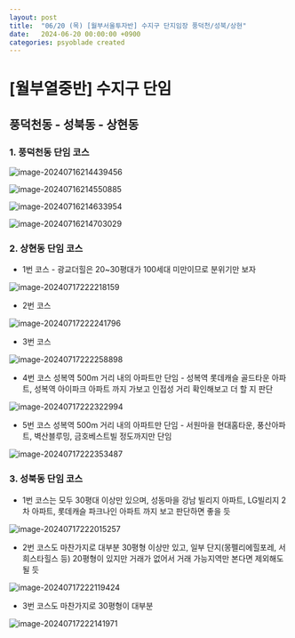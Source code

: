```yaml
---
layout: post
title:  "06/20 (목) [월부서울투자반] 수지구 단지임장 풍덕천/성북/상현"
date:   2024-06-20 00:00:00 +0900
categories: psyoblade created
---
```


# [월부열중반] 수지구 단임

## 풍덕천동 - 성북동 - 상현동

### 1. 풍덕천동 단임 코스

![image-20240716214439456](/private/images/2024-06-20-seoltu-day14/image-20240716214439456.png)

![image-20240716214550885](/private/images/2024-06-20-seoltu-day14/image-20240716214550885.png)

![image-20240716214633954](/private/images/2024-06-20-seoltu-day14/image-20240716214633954.png)

![image-20240716214703029](/private/images/2024-06-20-seoltu-day14/image-20240716214703029.png)



### 2. 상현동 단임 코스

* 1번 코스 - 광교더힐은 20~30평대가 100세대 미만이므로 분위기만 보자

![image-20240717222218159](/private/images/2024-06-20-seoltu-day14/image-20240717222218159.png)

* 2번 코스

![image-20240717222241796](/private/images/2024-06-20-seoltu-day14/image-20240717222241796.png)

* 3번 코스

![image-20240717222258898](/private/images/2024-06-20-seoltu-day14/image-20240717222258898.png)

* 4번 코스 성복역 500m 거리 내의 아파트만 단임 - 성복역 롯데캐슬 골드타운 아파트, 성복역 아이파크 아파트 까지 가보고 인접성 거리 확인해보고 더 할 지 판단

![image-20240717222322994](/private/images/2024-06-20-seoltu-day14/image-20240717222322994.png)

* 5번 코스 성복역 500m 거리 내의 아파트만 단임 - 서원마을 현대홈타운, 풍산아파트, 벽산블루밍, 금호베스트빌 정도까지만 단임

![image-20240717222353487](/private/images/2024-06-20-seoltu-day14/image-20240717222353487.png)



### 3. 성북동 단임 코스

* 1번 코스는 모두 30평대 이상만 있으며, 성동마을 강남 빌리지 아파트, LG빌리지 2차 아파트, 롯데캐슬 파크나인 아파트 까지 보고 판단하면 좋을 듯 

![image-20240717222015257](/private/images/2024-06-20-seoltu-day14/image-20240717222015257.png)

* 2번 코스도 마찬가지로 대부분 30평형 이상만 있고, 일부 단지(몽펠리에힐포레, 서희스타힐스 등) 20평형이 있지만 거래가 없어서 거래 가능지역만 본다면 제외해도 될 듯

![image-20240717222119424](/private/images/2024-06-20-seoltu-day14/image-20240717222119424.png)

* 3번 코스도 마찬가지로 30평형이 대부분

![image-20240717222141971](/private/images/2024-06-20-seoltu-day14/image-20240717222141971.png)



